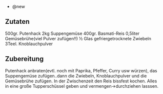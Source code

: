 - @new

## Zutaten
500gr. Putenhack
2kg Suppengemüse
400gr. Basmati-Reis
0,5liter Gemüsebrühe(viel Pulver zufügen!!)
½ Glas gefriergetrocknete Zwiebeln
3Teel. Knoblauchpulver

## Zubereitung
Putenhack anbraten(evtl. noch mit Paprika, Pfeffer, Curry usw würzen), das Suppengemüse zufügen..dann die Zwiebeln, Knoblauchpulver und die Gemüsebrühe zufügen. In der Zwischenzeit den Reis bissfest kochen. Alles in eine große Tupperschüssel geben und vermengen->durchziehen lasssen.

